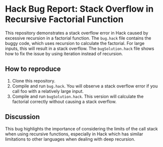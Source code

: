 # Hack Bug Report: Stack Overflow in Recursive Factorial Function

This repository demonstrates a stack overflow error in Hack caused by excessive recursion in a factorial function.  The `bug.hack` file contains the buggy code, which uses recursion to calculate the factorial. For large inputs, this will result in a stack overflow. The `bugSolution.hack` file shows how to fix the issue by using iteration instead of recursion.

## How to reproduce

1. Clone this repository.
2. Compile and run `bug.hack`.  You will observe a stack overflow error if you call foo with a relatively large input.
3. Compile and run `bugSolution.hack`. This version will calculate the factorial correctly without causing a stack overflow.

## Discussion

This bug highlights the importance of considering the limits of the call stack when using recursive functions, especially in Hack which has similar limitations to other languages when dealing with deep recursion.